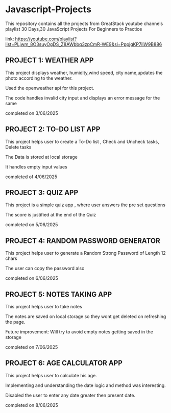 # Javascript-Projects

This repository contains all the projects from GreatStack youtube channels playlist 30 Days,30 JavaScript Projects For Beginners to Practice

link: https://youtube.com/playlist?list=PLjwm_8O3suyOgDS_Z8AWbbq3zpCmR-WE9&si=PppjgKP7ilW9B886

## PROJECT 1: WEATHER APP

This project displays weather, humidity,wind speed, city name,updates the photo according to the weather.

Used the openweather api for this project.

The code handles invalid city input and displays an error message for the same

completed on 3/06/2025

## PROJECT 2: TO-DO LIST APP

This project helps user to create a To-Do list , Check and Uncheck tasks, Delete tasks

The Data is stored at local storage

It handles empty input values

completed of 4/06/2025

## PROJECT 3: QUIZ APP

This project is a simple quiz app , where user answers the pre set questions 

The score is justified at the end of the Quiz

completed on 5/06/2025

## PROJECT 4: RANDOM PASSWORD GENERATOR

This project helps user to generate a Random Strong Password of Length 12 chars

The user can copy the password also

completed on 6/06/2025

## PROJECT 5: NOTES TAKING APP

This project helps user to take notes 

The notes are saved on local storage so they wont get deleted on refreshing the page.

Future improvement: Will try to avoid empty notes getting saved in the storage

completed on 7/06/2025

## PROJECT 6: AGE CALCULATOR APP

This project helps user to calculate his age.

Implementing and understanding the date logic and method was interesting.

Disabled the user to enter any date greater then present date.

completed on 8/06/2025